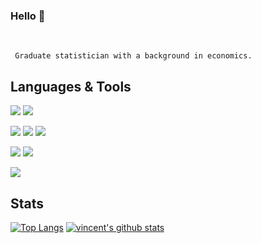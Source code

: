 ### Hello 👋

<br/>
     
     Graduate statistician with a background in economics. 

## Languages & Tools

![](https://img.shields.io/badge/Windows-OS-informational?style=flat&logo=windows&logoColor=white&color=2bbc8a)
![](https://img.shields.io/badge/Mac-OS-informational?style=flat&logo=Apple&logoColor=white&color=2bbc8a)

![](https://img.shields.io/badge/Python-3.X-informational?style=flat&logo=python&logoColor=white&color=2bbc8a)
![](https://img.shields.io/badge/Anaconda-informational?style=flat&logo=anaconda&logoColor=white&color=2bbc8a)
![](https://img.shields.io/badge/Jupyter-informational?style=flat&logo=jupyter&logoColor=white&color=2bbc8a)

![](https://img.shields.io/badge/R-informational?style=flat&logo=R&logoColor=white&color=2bbc8a)
![](https://img.shields.io/badge/RStudio-informational?style=flat&logo=RStudio&logoColor=white&color=2bbc8a)

![](https://img.shields.io/badge/Overleaf-LaTeX-informational?style=flat&logo=overleaf&logoColor=white&color=2bbc8a)

## Stats

[![Top Langs](https://github-readme-stats.vercel.app/api/top-langs/?username=VincentBuekers&show_icons=true)](https://github.com/VincentBuekers/github-readme-stats)
[![vincent's github stats](https://github-readme-stats.vercel.app/api?username=VincentBuekers&show_icons=true)](https://github.com/VincentBuekers/github-readme-stats)
